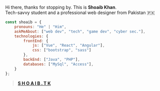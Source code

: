 


Hi there, thanks for stopping by. This is **Shoaib Khan**.<br>Tech-savvy student and a professional web designer from Pakistan 🇵🇰



```javascript
const shoaib = {
    pronouns: "He" | "Him",
    askMeAbout: ["web dev", "tech", "game dev", "cyber sec."],
    technologies: {
        frontEnd: {
            js: ["Vue", "React", "Angular"],
            css: ["bootstrap", "sass"]
        },
        backEnd: ["Java", "PHP"],
        databases: ["MySql", "Access"],
    }
};
```
> **<a href="https://shoaib.tk">S H O A I B . T K</a>**





  


